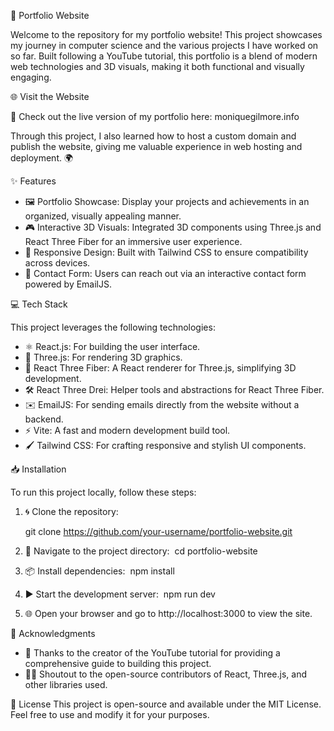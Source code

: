 🌟 Portfolio Website

Welcome to the repository for my portfolio website! This project showcases my journey in computer science and the various projects I have worked on so far. Built following a YouTube tutorial, this portfolio is a blend of modern web technologies and 3D visuals, making it both functional and visually engaging.

🌐 Visit the Website

🚀 Check out the live version of my portfolio here: moniquegilmore.info

Through this project, I also learned how to host a custom domain and publish the website, giving me valuable experience in web hosting and deployment. 🌍

✨ Features

* 🖼️ Portfolio Showcase: Display your projects and achievements in an organized, visually appealing manner.
* 🎮 Interactive 3D Visuals: Integrated 3D components using Three.js and React Three Fiber for an immersive user experience.
* 📱 Responsive Design: Built with Tailwind CSS to ensure compatibility across devices.
* 📧 Contact Form: Users can reach out via an interactive contact form powered by EmailJS.

💻 Tech Stack

This project leverages the following technologies:
* ⚛️ React.js: For building the user interface.
* 🎨 Three.js: For rendering 3D graphics.
* 🌌 React Three Fiber: A React renderer for Three.js, simplifying 3D development.
* 🛠️ React Three Drei: Helper tools and abstractions for React Three Fiber.
* ✉️ EmailJS: For sending emails directly from the website without a backend.
* ⚡ Vite: A fast and modern development build tool.
* 🖌️ Tailwind CSS: For crafting responsive and stylish UI components.

📥 Installation

To run this project locally, follow these steps:
1. 🌀 Clone the repository:
	
	git clone https://github.com/your-username/portfolio-website.git   
2. 📂 Navigate to the project directory: 
	cd portfolio-website  

3. 📦 Install dependencies:  npm install   
4. ▶️ Start the development server:  npm run dev   
5. 🌐 Open your browser and go to http://localhost:3000 to view the site.


🙌 Acknowledgments
* 🎥 Thanks to the creator of the YouTube tutorial for providing a comprehensive guide to building this project.
* 🧑‍💻 Shoutout to the open-source contributors of React, Three.js, and other libraries used.


📜 License
This project is open-source and available under the MIT License. Feel free to use and modify it for your purposes.










